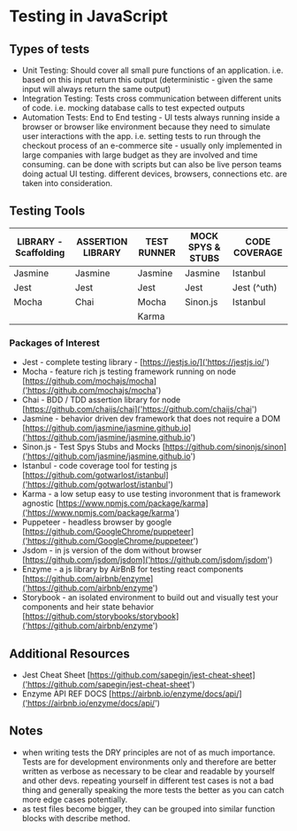 # Testing in JavaScript

## Types of tests

- Unit Testing: Should cover all small pure functions of an application. i.e. based on this input return this output (deterministic - given the same input will always return the same output)
- Integration Testing: Tests cross communication between different units of code. i.e. mocking database calls to test expected outputs
- Automation Tests: End to End testing - UI tests always running inside a browser or browser like environment because they need to simulate user interactions with the app. i.e. setting tests to run through the checkout process of an e-commerce site - usually only implemented in large companies with large budget as they are involved and time consuming. can be done with scripts but can also be live person teams doing actual UI testing. different devices, browsers, connections etc. are taken into consideration.

## Testing Tools

| LIBRARY - Scaffolding | ASSERTION LIBRARY | TEST RUNNER | MOCK SPYS & STUBS | CODE COVERAGE |
| --------------------- | ----------------- | ----------- | ----------------- | ------------- |
| Jasmine               | Jasmine           | Jasmine     | Jasmine           | Istanbul      |
| Jest                  | Jest              | Jest        | Jest              | Jest (^uth)   |
| Mocha                 | Chai              | Mocha       | Sinon.js          | Istanbul      |
|                       |                   | Karma       |                   |               |

### Packages of Interest

- Jest - complete testing library - [https://jestjs.io/]('https://jestjs.io/')
- Mocha - feature rich js testing framework running on node [https://github.com/mochajs/mocha]('https://github.com/mochajs/mocha')
- Chai - BDD / TDD assertion library for node [https://github.com/chaijs/chai]('https://github.com/chaijs/chai')
- Jasmine - behavior driven dev framework that does not require a DOM [https://github.com/jasmine/jasmine.github.io]('https://github.com/jasmine/jasmine.github.io')
- Sinon.js - Test Spys Stubs and Mocks [https://github.com/sinonjs/sinon]('https://github.com/jasmine/jasmine.github.io')
- Istanbul - code coverage tool for testing js [https://github.com/gotwarlost/istanbul]('https://github.com/gotwarlost/istanbul')
- Karma - a low setup easy to use testing invoronment that is framework agnostic [https://www.npmjs.com/package/karma]('https://www.npmjs.com/package/karma')
- Puppeteer - headless browser by google [https://github.com/GoogleChrome/puppeteer]('https://github.com/GoogleChrome/puppeteer')
- Jsdom - in js version of the dom without browser [https://github.com/jsdom/jsdom]('https://github.com/jsdom/jsdom')
- Enzyme - a js library by AirBnB for testing react components [https://github.com/airbnb/enzyme]('https://github.com/airbnb/enzyme')
- Storybook - an isolated environment to build out and visually test your components and heir state behavior [https://github.com/storybooks/storybook]('https://github.com/airbnb/enzyme')

## Additional Resources

- Jest Cheat Sheet [https://github.com/sapegin/jest-cheat-sheet]('https://github.com/sapegin/jest-cheat-sheet')
- Enzyme API REF DOCS [https://airbnb.io/enzyme/docs/api/]('https://airbnb.io/enzyme/docs/api/')

## Notes

- when writing tests the DRY principles are not of as much importance. Tests are for development environments only and therefore are better written as verbose as necessary to be clear and readable by yourself and other devs. repeating yourself in different test cases is not a bad thing and generally speaking the more tests the better as you can catch more edge cases potentially.
- as test files become bigger, they can be grouped into similar function blocks with describe method.
